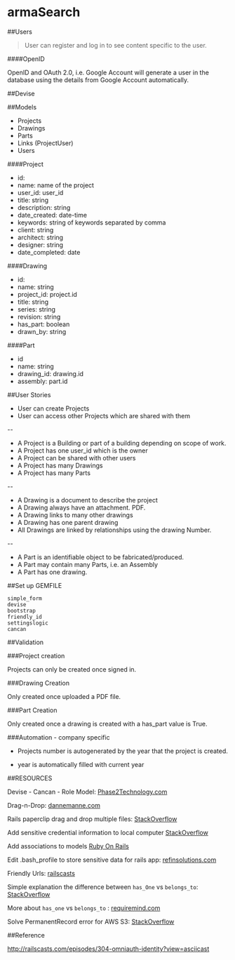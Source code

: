armaSearch
==========

##Users



>User can register and log in to see content specific to the user.



####OpenID

OpenID and OAuth 2.0, i.e. Google Account will generate a user in the database using the details from Google Account automatically.

##Devise

##Models

* Projects
* Drawings
* Parts
* Links (ProjectUser)
* Users

####Project

* id: 
* name: name of the project
* user_id: user_id
* title: string
* description: string
* date_created: date-time
* keywords: string of keywords separated by comma
* client: string
* architect: string
* designer: string
* date_completed: date

####Drawing

* id:
* name: string
* project_id: project.id
* title: string
* series: string
* revision: string
* has_part: boolean
* drawn_by: string

####Part

* id
* name: string
* drawing_id: drawing.id
* assembly: part.id

##User Stories

* User can create Projects
* User can access other Projects which are shared with them

--

* A Project is a Building or part of a building depending on scope of work.
* A Project has one user_id which is the owner
* A Project can be shared with other users
* A Project has many Drawings
* A Project has many Parts

--

* A Drawing is a document to describe the project
* A Drawing always have an attachment. PDF.
* A Drawing links to many other drawings
* A Drawing has one parent drawing
* All Drawings are linked by relationships using the drawing Number.

--

* A Part is an identifiable object to be fabricated/produced.
* A Part may contain many Parts, i.e. an Assembly
* A Part has one drawing.

##Set up GEMFILE

    simple_form
    devise
    bootstrap
	friendly_id
    settingslogic
    cancan
    

##Validation

###Project creation

Projects can only be created once signed in.



###Drawing Creation

Only created once uploaded a PDF file.


###Part Creation

Only created once a drawing is created with a has_part value is True.




###Automation - company specific

* Projects number is autogenerated by the year that the project is created.

* year is automatically filled with current year

##RESOURCES

Devise - Cancan - Role Model: 
[Phase2Technology.com](http://www.phase2technology.com/blog/authentication-permissions-and-roles-in-rails-with-devise-cancan-and-role-model/)

Drag-n-Drop: [dannemanne.com](http://dannemanne.com/posts/drag-n-drop_upload_that_works_with_ror_and_paperclip)

Rails paperclip drag and drop multiple files: [StackOverflow](http://stackoverflow.com/questions/15703594/rails-paperclip-drag-and-drop-multiple-files)

Add sensitive credential information to local computer [StackOverflow](http://stackoverflow.com/questions/11760597/s3-paperclip-working-on-heroku-but-not-localhost)

Add associations to models [Ruby On Rails](http://guides.rubyonrails.org/association_basics.html)

Edit .bash_profile to store sensitive data for rails app: [refinsolutions.com](http://redfinsolutions.com/blog/creating-bashprofile-your-mac)

Friendly Urls: [railscasts](http://railscasts.com/episodes/314-pretty-urls-with-friendlyid?view=asciicast)

Simple explanation the difference between `has_One` vs `belongs_to`: [StackOverflow](http://stackoverflow.com/questions/3808926/whats-the-difference-between-belongs-to-and-has-one)

More about `has_one` vs `belongs_to` : [requiremind.com](http://requiremind.com/differences-between-has-one-and-belongs-to-in-ruby-on-rails/)

Solve PermanentRecord error for AWS S3: [StackOverflow](http://stackoverflow.com/questions/13894014/development-error-using-paperclip-and-amazon-s3)

##Reference

http://railscasts.com/episodes/304-omniauth-identity?view=asciicast